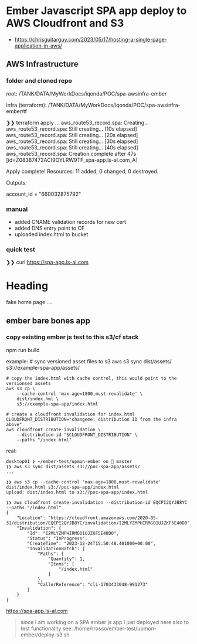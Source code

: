 # Ember Javascript SPA app deploy to AWS Cloudfront and S3


- https://chrisguitarguy.com/2023/05/17/hosting-a-single-page-application-in-aws/


## AWS Infrastructure

### folder and cloned repo

root: /TANK/DATA/MyWorkDocs/iqonda/POC/spa-awsinfra-ember


infra (terraform): /TANK/DATA/MyWorkDocs/iqonda/POC/spa-awsinfra-ember/tf

❯❯ terraform apply
...
aws_route53_record.spa: Creating...
aws_route53_record.spa: Still creating... [10s elapsed]
aws_route53_record.spa: Still creating... [20s elapsed]
aws_route53_record.spa: Still creating... [30s elapsed]
aws_route53_record.spa: Still creating... [40s elapsed]
aws_route53_record.spa: Creation complete after 47s [id=Z08387472ACI9OYLRW9TF_spa-app.ls-al.com_A]

Apply complete! Resources: 11 added, 0 changed, 0 destroyed.

Outputs:

account_id = "660032875792"

### manual

- added CNAME validation records for new cert
- added DNS entry point to CF
- uploaded index.html to bucket

### quick test

❯❯ curl https://spa-app.ls-al.com
<!DOCTYPE html>
<html>
<head>
</head>
<body>

<h1>Heading</h1>
<p>fake home page ....</p>
</body>
</html>



## ember bare bones app



### copy existing ember js test to this s3/cf stack

npm run build
 
example: 
    # sync versioned asset files to s3
    aws s3 sync dist/assets/ s3://example-spa-app/assets/
    
    # copy the index.html with cache control, this would point to the versionsed assets
    aws s3 cp \
        --cache-control 'max-age=1800,must-revalidate' \
        dist/index.hml \
        s3://example-spa-app/index.html
    
    # create a cloudfront invalidation for index.html
    CLOUDFRONT_DISTRIBUTION="changeme: distribution ID from the infra above"
    aws cloudfront create-invalidation \
        --distribution-id "$CLOUDFRONT_DISTRIBUTION" \
        --paths "/index.html"

real:

    desktop01 ❯ ~/ember-test/upmon-ember on  master 
    ❯❯ aws s3 sync dist/assets s3://poc-spa-app/assets/
    ...

    ❯❯ aws s3 cp --cache-control 'max-age=1800,must-revalidate' dist/index.html s3://poc-spa-app/index.html
    upload: dist/index.html to s3://poc-spa-app/index.html        

    ❯❯ aws cloudfront create-invalidation --distribution-id EQCPI2QYJB8YC --paths "/index.html"
    {
        "Location": "https://cloudfront.amazonaws.com/2020-05-31/distribution/EQCPI2QYJB8YC/invalidation/I2MLYZMPHIRMGO1UJZKF5E40D0",
        "Invalidation": {
            "Id": "I2MLYZMPHIRMGO1UJZKF5E40D0",
            "Status": "InProgress",
            "CreateTime": "2023-12-24T15:50:48.401000+00:00",
            "InvalidationBatch": {
                "Paths": {
                    "Quantity": 1,
                    "Items": [
                        "/index.html"
                    ]
                },
                "CallerReference": "cli-1703433048-991273"
            }
        }
    }


https://spa-app.ls-al.com

>since I am working on a SPA ember js app I just deployed here also to test functionality
 see:  /home/rrosso/ember-test/upmon-ember/deploy-s3.sh

